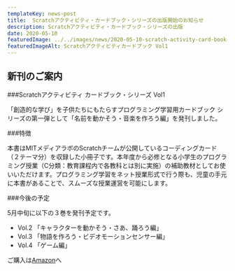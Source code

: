 ```yaml
---
templateKey: news-post
title:  Scratchアクティビティ・カードブック・シリーズの出版開始のお知らせ
description: Scratchアクティビティ・カードブック・シリーズの出版
date: 2020-05-10
featuredImage: ../../images/news/2020-05-10-scratch-activity-card-book-featured.jpg
featuredImageAlt: Scratchアクティビティカードブック Vol1
---
```


## 新刊のご案内
###Scratchアクティビティ カードブック・シリーズ Vol1

「創造的な学び」を子供たちにもたらすプログラミング学習用カードブック シリーズの第一弾として「名前を動かそう・音楽を作ろう編」を発刊しました。

###特徴

本書はMITメディアラボのScratchチームが公開しているコーディングカード（２テーマ分）を収録した小冊子です。本年度から必修となる小学生のプログラミング授業（C分類：教育課程内で各教科とは別に実施）の補助教材としてお使いいただけます。プログラミング学習をネット授業形式で行う際も、児童の手元に本書があることで、スムーズな授業運営を可能にします。

###今後の予定

5月中旬に以下の３巻を発刊予定です。
* Vol.2 「キャラクターを動かそう・さあ、踊ろう編」
* Vol.3 「物語を作ろう・ビデオモーションセンサー編」
* Vol.4 「ゲーム編」

ご購入は[Amazon](https://www.amazon.co.jp/dp/4910209018)へ


